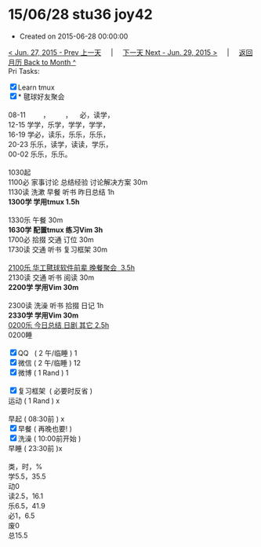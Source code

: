 # 15/06/28 stu36 joy42

- Created on 2015-06-28 00:00:00

[< Jun. 27, 2015 - Prev 上一天](_archived/lifelogs/2015/06/d27.md) &nbsp; &nbsp; | &nbsp; &nbsp; [下一天 Next - Jun. 29, 2015 >](_archived/lifelogs/2015/06/d29.md) &nbsp; &nbsp; |  &nbsp; &nbsp; [返回月历 Back to Month ^](_archived/lifelogs/2015/06/index.md)
<br/>Pri Tasks:</strong></div><div><input type="checkbox" checked="true" />Learn tmux</div><div><input type="checkbox" checked="true" />* 毽球好友聚会</div><div><br clear="none"/></div><div>08-11         ，        ，    必，读学，</div><div>12-15 学学，乐学，学学，学学，</div><div>16-19 学必，读乐，乐乐，乐乐，</div><div>20-23 乐乐，读学，读读，学乐，</div><div>00-02 乐乐，乐乐。</div><div><br clear="none"/></div><div>1030起</div><div>1100必 家事讨论 总结经验 讨论解决方案 30m</div><div>1130读 洗漱 早餐 听书 昨日总结 1h</div><div><strong>1300学 学用tmux 1.5h</strong></div><div><br clear="none"/></div><div>1330乐 午餐 30m</div><div><strong>1630学 配置tmux 练习Vim 3h</strong></div><div>1700必 拾掇 交通 订位 30m</div><div>1730读 交通 听书 复习框架 30m</div><div><br/></div><div><u>2100乐 华工毽球软件前辈 晚餐聚会  3.5h</u></div><div>2130读 交通 听书 阅读 30m</div><div><b>2200学 学用Vim 30m</b></div><div><br clear="none"/></div><div>2300读 洗澡 听书 拾掇 日记 1h</div><div><b>2330学 学用Vim 30m</b></div><div><u>0200乐 今日总结 日剧 其它 2.5h</u></div><div>0200睡</div><div><br clear="none"/></div><div><input type="checkbox" checked="true" />QQ   ( 2 午/临睡 ) 1</div><div><input type="checkbox" checked="true" />微信 ( 2 午/临睡 ) 12</div><div><input type="checkbox" checked="true" />微博 ( 1 Rand ) 1</div><div><br/></div><div><input type="checkbox" checked="true" />复习框架  ( 必要时反省 ) </div><div><en-todo/>运动 ( 1 Rand ) x</div><div><br/></div><div><en-todo/>早起 ( 08:30前 ) x</div><div><input type="checkbox" checked="true" />早餐 ( 再晚也要! )</div><div><input type="checkbox" checked="true" />洗澡 ( 10:00前开始 )<br/></div><div><en-todo/>早睡 ( 23:30前 )x</div><div><br clear="none"/></div><div>类，时，%</div><div>学5.5，35.5</div><div>动0</div><div>读2.5，16.1</div><div>乐6.5，41.9</div><div>必1，6.5<br clear="none"/>废0<br clear="none"/>总15.5</div>

